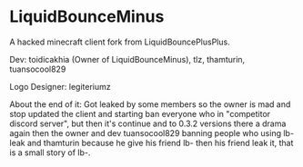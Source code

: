 # LiquidBounceMinus
A hacked minecraft client fork from LiquidBouncePlusPlus.

Dev: toidicakhia (Owner of LiquidBounceMinus), tlz, thamturin, tuansocool829

Logo Designer: legiteriumz

About the end of it: Got leaked by some members so the owner is mad and stop updated the client and starting ban everyone who in "competitor discord server", but then it's continue and to 0.3.2 versions there a drama again then the owner and dev tuansocool829 banning people who using lb- leak and thamturin because he give his friend lb- then his friend leak it, that is a small story of lb-.
